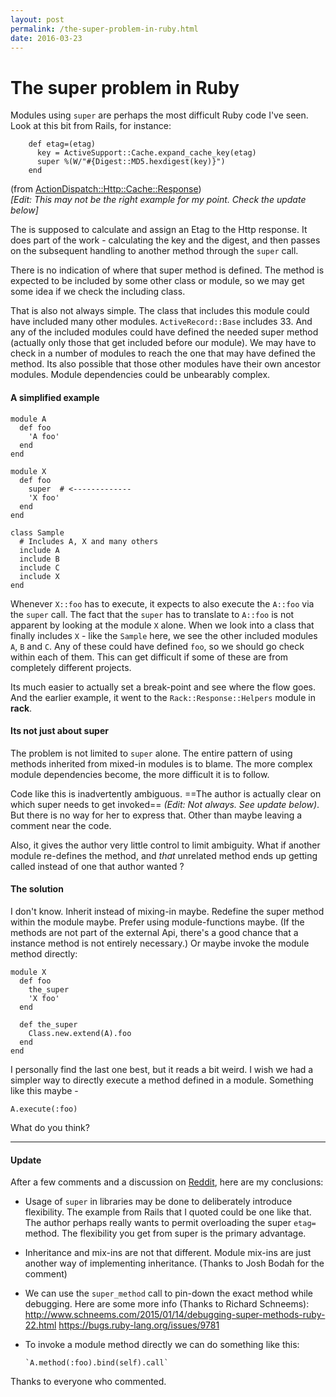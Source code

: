 ```yaml
---
layout: post
permalink: /the-super-problem-in-ruby.html
date: 2016-03-23
---
```


# The super problem in Ruby


Modules using `super` are perhaps the most difficult Ruby code I've seen. Look at this bit from Rails, for instance:

        def etag=(etag)
          key = ActiveSupport::Cache.expand_cache_key(etag)
          super %(W/"#{Digest::MD5.hexdigest(key)}")
        end

(from [ActionDispatch::Http::Cache::Response](https://github.com/rails/rails/blob/master/actionpack/lib/action_dispatch/http/cache.rb#L91))  
_[Edit: This may not be the right example for my point. Check the update below]_

The is supposed to calculate and assign an Etag to the Http response. It does part of the work - calculating the key and the digest, and then passes on the subsequent handling to another method through the `super` call.

There is no indication of where that super method is defined. The method is expected to be included by some other class or module, so we may get some idea if we check the including class. 

That is also not always simple. The class that includes this module could have included many other modules. `ActiveRecord::Base` includes 33. And any of the included modules could have defined the needed super method (actually only those that get included before our module). We may have to check in a number of modules to reach the one that may have defined the method. Its also possible that those other modules have their own ancestor modules. Module dependencies could be unbearably complex.

#### A simplified example

    module A
      def foo
        'A foo'
      end
    end

    module X
      def foo
        super  # <-------------
        'X foo'
      end
    end

    class Sample
      # Includes A, X and many others
      include A
      include B
      include C
      include X
    end

Whenever `X::foo` has to execute, it expects to also execute the `A::foo` via the `super` call. The fact that the `super` has to translate to `A::foo` is not apparent by looking at the module `X` alone. When we look into a class that finally includes `X` -  like the `Sample` here, we see the other included modules `A`, `B` and `C`. Any of these could have defined `foo`, so we should go check within each of them. This can get difficult if some of these are from completely different projects.

Its much easier to actually set a break-point and see where the flow goes. And the earlier example, it went to the `Rack::Response::Helpers` module in __rack__.

#### Its not just about super

The problem is not limited to `super` alone. The entire pattern of using methods inherited from mixed-in modules is to blame. The more complex module dependencies become, the more difficult it is to follow.

Code like this is inadvertently ambiguous. ==The author is actually clear on which super needs to get invoked== _(Edit: Not always. See update below)_. But there is no way for her to express that. Other than maybe leaving a comment near the code.

Also, it gives the author very little control to limit ambiguity. What if another module re-defines the method, and _that_ unrelated method ends up getting called instead of one that author wanted ?

#### The solution

I don't know. Inherit instead of mixing-in maybe. Redefine the super method within the module maybe. Prefer using module-functions maybe. (If the methods are not part of the external Api, there's a good chance that a instance method is not entirely necessary.) Or maybe invoke the module method directly:

    module X
      def foo
        the_super
        'X foo'
      end

      def the_super
        Class.new.extend(A).foo
      end
    end

I personally find the last one best, but it reads a bit weird. I wish we had a simpler way to directly execute a method defined in a module. Something like this maybe -

    A.execute(:foo)

What do you think?

---
#### Update 

After a few comments and a discussion on [Reddit](https://www.reddit.com/r/ruby/comments/4bwxyu/the_super_problem/), here are my conclusions:

- Usage of `super` in libraries may be done to deliberately introduce flexibility. The example from Rails that I quoted could be one like that. The author perhaps really wants to permit overloading the super `etag=` method. The flexibility you get from super is the primary advantage.

- Inheritance and mix-ins are not that different. Module mix-ins are just another way of implementing inheritance. (Thanks to Josh Bodah for the comment)

- We can use the `super_method` call to pin-down the exact method while debugging. Here are some more info (Thanks to Richard Schneems):  
  http://www.schneems.com/2015/01/14/debugging-super-methods-ruby-22.html
  https://bugs.ruby-lang.org/issues/9781

- To invoke a module method directly we can do something like this:

      `A.method(:foo).bind(self).call`

Thanks to everyone who commented.


